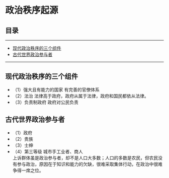# 政治秩序起源

## 目录
---
- [现代政治秩序的三个组件](#现代政治秩序的三个组件)
- [古代世界政治参与者](#古代世界政治参与者)
---

## 现代政治秩序的三个组件
- （1）强大且有能力的国家
  有完善的官僚体系
- （2）法治
  法律高于政府，政府从属于法律，政府和国民都依从法律。
- （3）负责制政府
  政府对公民负责

## 古代世界政治参与者
- （1）政府
- （2）贵族
- （3）士绅
- （4）第三等级
  城市手工业者、商人  
上诉群体虽是政治参与者，却不是人口大多数；人口的多数是农民，但农民没有参与政治，原因在于知识和能力的欠缺，很难采取集体行动，在政治中很难争得一席之位。

